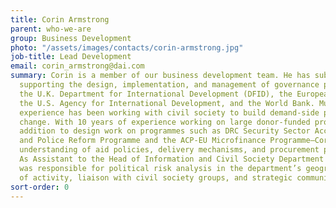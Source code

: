 ```yaml
---
title: Corin Armstrong
parent: who-we-are
group: Business Development
photo: "/assets/images/contacts/corin-armstrong.jpg"
job-title: Lead Development
email: corin_armstrong@dai.com
summary: Corin is a member of our business development team. He has substantial experience
  supporting the design, implementation, and management of governance programmes for
  the U.K. Department for International Development (DFID), the European Commission,
  the U.S. Agency for International Development, and the World Bank. Much of this
  experience has been working with civil society to build demand-side pressure for
  change. With 10 years of experience working on large donor-funded programmes—in
  addition to design work on programmes such as DRC Security Sector Accountability
  and Police Reform Programme and the ACP-EU Microfinance Programme—Corin has a practitioner’s
  understanding of aid policies, delivery mechanisms, and procurement procedures.
  As Assistant to the Head of Information and Civil Society Department at DFID, he
  was responsible for political risk analysis in the department’s geographic areas
  of activity, liaison with civil society groups, and strategic communications.
sort-order: 0
---
```


